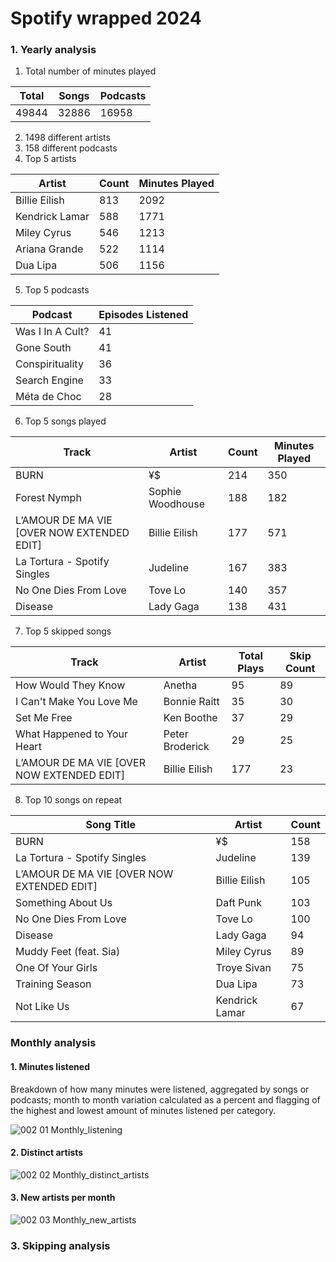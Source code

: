 # Spotify wrapped 2024

### 1. Yearly analysis

1. Total number of minutes played

|Total|Songs|Podcasts|
|-----|-----|--------|
|49844|32886|	16958  |
		

2. 1498 different artists
3. 158 different podcasts
4. Top 5 artists

| Artist        |Count|Minutes Played|
|---------------|-----|--------------|
| Billie Eilish |813  |2092          |
| Kendrick Lamar|588  |1771          |
| Miley Cyrus   |546  |1213          |
| Ariana Grande |522  |1114          |
| Dua Lipa      |506  |1156          |

5. Top 5 podcasts

| Podcast         | Episodes Listened |
|-----------------|-------------------|
| Was I In A Cult?| 41                |
| Gone South      | 41                |
| Conspirituality | 36                |
| Search Engine   | 33                |
| Méta de Choc    | 28                |

6. Top 5 songs played

| Track                                     | Artist             | Count | Minutes Played |
|-------------------------------------------|--------------------|-------|----------------|
| BURN                                      | ¥$                 | 214   | 350            |
| Forest Nymph                              | Sophie Woodhouse   | 188   | 182            |
| L’AMOUR DE MA VIE [OVER NOW EXTENDED EDIT]| Billie Eilish      | 177   | 571            |
| La Tortura - Spotify Singles              | Judeline           | 167   | 383            |
| No One Dies From Love                     | Tove Lo            | 140   | 357            |
| Disease                                   | Lady Gaga          | 138   | 431            |

7. Top 5 skipped songs

| Track                                                    | Artist     | Total Plays | Skip Count |
|-----------------------------------------------------------------------|-------------------|-------------|------------|
| How Would They Know                                                    | Anetha            | 95          | 89         |
| I Can't Make You Love Me                                               | Bonnie Raitt      | 35          | 30         |
| Set Me Free                                                            | Ken Boothe        | 37          | 29         |
| What Happened to Your Heart | Peter Broderick           | 29          | 25         |
|L’AMOUR DE MA VIE [OVER NOW EXTENDED EDIT]| Billie Eilish| 177         | 23         |

8. Top 10 songs on repeat

| Song Title                                        | Artist              | Count      |
|---------------------------------------------------|---------------------|------------|
| BURN                                              | ¥$                  | 158        |
| La Tortura - Spotify Singles                      | Judeline            | 139        |
| L’AMOUR DE MA VIE [OVER NOW EXTENDED EDIT]        | Billie Eilish       | 105        |
| Something About Us                                | Daft Punk           | 103        |
| No One Dies From Love                             | Tove Lo             | 100        |
| Disease                                           | Lady Gaga           | 94         |
| Muddy Feet (feat. Sia)                            | Miley Cyrus         | 89         |
| One Of Your Girls                                 | Troye Sivan         | 75         |
| Training Season                                   | Dua Lipa            | 73         |
| Not Like Us                                       | Kendrick Lamar      | 67         |

### Monthly analysis
#### 1. Minutes listened
Breakdown of how many minutes were listened, aggregated by songs or podcasts; month to month variation calculated as a percent and flagging of the highest and lowest amount of minutes listened per category.

![002 01 Monthly_listening](https://github.com/user-attachments/assets/43ee7bf9-9d70-4fb0-9246-d9cd418fafc8)

#### 2. Distinct artists
![002 02 Monthly_distinct_artists](https://github.com/user-attachments/assets/ffe52a87-5aa8-44d4-933a-35b298df09e2)

#### 3. New artists per month

![002 03 Monthly_new_artists](https://github.com/user-attachments/assets/4666d937-a106-4488-bfb7-f897e55fb4bd)



### 3. Skipping analysis
